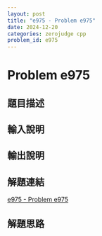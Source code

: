 ```yaml
---
layout: post
title: "e975 - Problem e975"
date: 2024-12-20
categories: zerojudge cpp
problem_id: e975
---
```


# Problem e975

## 題目描述



## 輸入說明



## 輸出說明



## 解題連結

[e975 - Problem e975](https://zerojudge.tw/ShowProblem?problemid=e975)

## 解題思路

